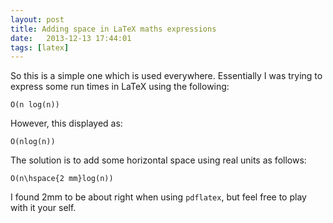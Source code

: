 ```yaml
---
layout: post
title: Adding space in LaTeX maths expressions
date:   2013-12-13 17:44:01
tags: [latex]
---
```

            
So this is a simple one which is used everywhere. Essentially I was trying to express some run times in LaTeX using the following:

    O(n log(n))

However, this displayed as:

    O(nlog(n))

The solution is to add some horizontal space using real units as follows:

    O(n\hspace{2 mm}log(n))

I found 2mm to be about right when using `pdflatex`, but feel free to play with it your self. 
